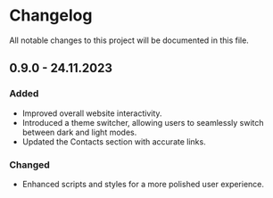 # Changelog

All notable changes to this project will be documented in this file.

## 0.9.0 - 24.11.2023

### Added
- Improved overall website interactivity.
- Introduced a theme switcher, allowing users to seamlessly switch between dark and light modes.
- Updated the Contacts section with accurate links.

### Changed
- Enhanced scripts and styles for a more polished user experience.
